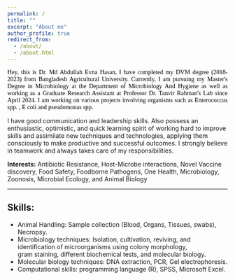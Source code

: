 ```yaml
---
permalink: /
title: ""
excerpt: "About me"
author_profile: true
redirect_from:
  - /about/
  - /about.html
---
```


<p style="text-align:justify; color:black; font-family:Georgia">
  Hey, this is Dr. Md Abdullah Evna Hasan, I have completed my DVM degree (2018-2023) from Bangladesh Agricultural University. Currently, I am pursuing my Master's Degree in Microbiology at the Department of Microbiology And Hygiene as well as working as a Graduate Research Assistant at Professor Dr. Tanvir Rahman's Lab since April 2024. I am working on various projects involving organisms such as Enterococcus spp. , E coli and pseudomonas spp. 
<br>
  
  I have good communication and leadership skills. Also possess an enthusiastic, optimistic, and quick learning spirit of working hard to improve skills and assimilate new techniques and technologies, applying them consciously to make productive and successful outcomes. I strongly believe in teamwork and always takes care of my responsibilities. 
<br>

**Interests:** Antibiotic Resistance, Host-Microbe interactions, Novel Vaccine discovery, Food Safety, Foodborne Pathogens, One Health, Microbiology, Zoonosis, Microbial Ecology, and Animal Biology
</p>

---

## Skills:
- Animal Handling: Sample collection (Blood, Organs, Tissues, swabs), Necropsy.
- Microbiology techniques: Isolation, cultivation, reviving, and identification of microorganisms using colony morphology,   
  gram staining, different biochemical tests, and molecular biology.
- Molecular biology techniques: DNA extraction, PCR, Gel electrophoresis.
- Computational skills: programming language (R), SPSS, Microsoft Excel.

